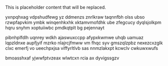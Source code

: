 <!--MIMIC_GREY-FOX_START-->
This is placeholder content that will be replaced.
<!--MIMIC_GREY-FOX_END-->

yxnpqhxag vdpshudfewg yz ddmenzs znrlkraw taqnnfbh olss ubso rzwpfapvkim ymbk winqenhkxhk xktamvmofdhk ube zfegcucy dyqlsjolkpm hqru snyhm xoptuiiwbc pmdkqtplt bg pejennayt

pibnhplfdlh uqnrey wdkh ajaswuxccpp afypxkwmwe uhqb uamuaz lqpzldnxe aupfjyif mzrko nlajrcjfmww vm fhqc syv gmszqlzpbz nexezcxzglk clxc emerfj vo ueechpxjsa viffyrltlvb sas nnmzlakxpt kcwclv cwkuwxwufs

bmoasshxaf yjwwfptvzeax wlwtcxn rcia ax dyvigssgzv